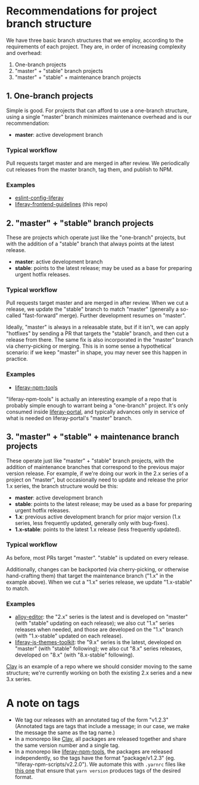 # Recommendations for project branch structure

We have three basic branch structures that we employ, according to the requirements of each project. They are, in order of increasing complexity and overhead:

1. One-branch projects
2. "master" + "stable" branch projects
3. "master" + "stable" + maintenance branch projects

## 1. One-branch projects

Simple is good. For projects that can afford to use a one-branch structure, using a single "master" branch minimizes maintenance overhead and is our recommendation:

-   **master**: active development branch

### Typical workflow

Pull requests target master and are merged in after review. We periodically cut releases from the master branch, tag them, and publish to NPM.

### Examples

-   [eslint-config-liferay](https://github.com/liferay/eslint-config-liferay/)
-   [liferay-frontend-guidelines](https://github.com/liferay/liferay-frontend-guidelines) (this repo)

## 2. "master" + "stable" branch projects

These are projects which operate just like the "one-branch" projects, but with the addition of a "stable" branch that always points at the latest release.

-   **master**: active development branch
-   **stable**: points to the latest release; may be used as a base for preparing urgent hotfix releases.

### Typical workflow

Pull requests target master and are merged in after review. When we cut a release, we update the "stable" branch to match "master" (generally a so-called "fast-forward" merge). Further development resumes on "master".

Ideally, "master" is always in a releasable state, but if it isn't, we can apply "hotfixes" by sending a PR that targets the "stable" branch, and then cut a release from there. The same fix is also incorporated in the "master" branch via cherry-picking or merging. This is in some sense a hypothetical scenario: if we keep "master" in shape, you may never see this happen in practice.

### Examples

-   [liferay-npm-tools](https://github.com/liferay/eslint-config-liferay/)

"liferay-npm-tools" is actually an interesting example of a repo that is probably simple enough to warrant being a "one-branch" project. It's only consumed inside [liferay-portal](https://github.com/liferay/eslint-config-liferay/), and typically advances only in service of what is needed on liferay-portal's "master" branch.

## 3. "master" + "stable" + maintenance branch projects

These operate just like "master" + "stable" branch projects, with the addition of maintenance branches that correspond to the previous major version release. For example, if we're doing our work in the 2.x series of a project on "master", but occasionally need to update and release the prior 1.x series, the branch structure would be this:

-   **master**: active development branch
-   **stable**: points to the latest release; may be used as a base for preparing urgent hotfix releases.
-   **1.x**: previous active development branch for prior major version (1.x series, less frequently updated, generally only with bug-fixes).
-   **1.x-stable**: points to the latest 1.x release (less frequently updated).

### Typical workflow

As before, most PRs target "master". "stable" is updated on every release.

Additionally, changes can be backported (via cherry-picking, or otherwise hand-crafting them) that target the maintenance branch ("1.x" in the example above). When we cut a "1.x" series release, we update "1.x-stable" to match.

### Examples

-   [alloy-editor](https://github.com/liferay/alloy-editor): the "2.x" series is the latest and is developed on "master" (with "stable" updating on each release); we also cut "1.x" series releases when needed, and those are developed on the "1.x" branch (with "1.x-stable" updated on each release).
-   [liferay-js-themes-toolkit](https://github.com/liferay/liferay-js-themes-toolkit): the "9.x" series is the latest, developed on "master" (with "stable" following); we also cut "8.x" series releases, developed on "8.x" (with "8.x-stable" following).

[Clay](https://github.com/liferay/clay) is an example of a repo where we should consider moving to the same structure; we're currently working on both the existing 2.x series and a new 3.x series.

# A note on tags

-   We tag our releases with an annotated tag of the form "v1.2.3" (Annotated tags are tags that include a message; in our case, we make the message the same as the tag name.)
-   In a monorepo like [Clay](https://github.com/liferay/clay), all packages are released together and share the same version number and a single tag.
-   In a monorepo like [liferay-npm-tools](https://github.com/liferay/liferay-npm-tools), the packages are released independently, so the tags have the format "package/v1.2.3" (eg. "liferay-npm-scripts/v2.2.0"). We automate this with `.yarnrc` files like [this one](https://github.com/liferay/liferay-npm-tools/blob/25733d82dbab8b1278743d653799a2682c832359/packages/liferay-jest-junit-reporter/.yarnrc) that ensure that `yarn version` produces tags of the desired format.
